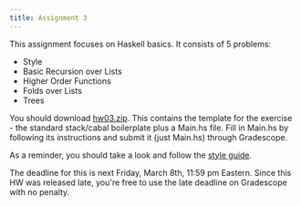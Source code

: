 ```yaml
---
title: Assignment 3
---
```


This assignment focuses on Haskell basics. It consists of 5 problems:

- Style
- Basic Recursion over Lists
- Higher Order Functions
- Folds over Lists
- Trees

You should download
[hw03.zip](../code/hw03.zip). This
contains the template for the exercise - the standard stack/cabal
boilerplate plus a Main.hs file. Fill in Main.hs by following its
instructions and submit it (just Main.hs) through Gradescope.

As a reminder, you should take a look and follow the [style
guide](../style.html).

The deadline for this is next Friday, March 8th, 11:59 pm Eastern.
Since this HW was released late, you're free to use the late deadline
on Gradescope with no penalty.